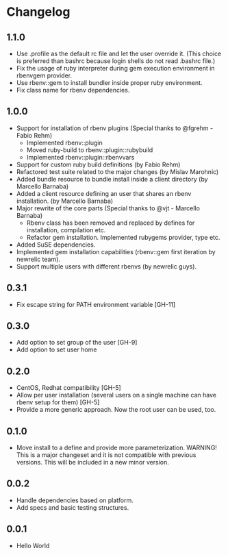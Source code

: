 # Changelog

## 1.1.0

- Use .profile as the default rc file and let the user override it.
  (This choice is preferred than bashrc because login shells do not read .bashrc file.)
- Fix the usage of ruby interpreter during gem execution environment in
  rbenvgem provider.
- Use rbenv::gem to install bundler inside proper ruby environment.
- Fix class name for rbenv dependencies.

## 1.0.0

- Support for installation of rbenv plugins (Special thanks to @fgrehm - Fabio
  Rehm)
  * Implemented rbenv::plugin
  * Moved ruby-build to rbenv::plugin::rubybuild
  * Implemented rbenv::plugin::rbenvvars
- Support for custom ruby build definitions (by Fabio Rehm)
- Refactored test suite related to the major changes (by Mislav Marohnic)
- Added bundle resource to bundle install inside a client directory (by
  Marcello Barnaba)
- Added a client resource defining an user that shares an rbenv
  installation. (by Marcello Barnaba)
- Major rewrite of the core parts (Special thanks to @vjt - Marcello
  Barnaba)
  * Rbenv class has been removed and replaced by defines for
    installation, compilation etc.
  * Refactor gem installation. Implemented rubygems provider, type etc.
- Added SuSE dependencies.
- Implemented gem installation capabilities (rbenv::gem first iteration by newrelic team).
- Support multiple users with different rbenvs (by newrelic guys).

## 0.3.1

- Fix escape string for PATH environment variable [GH-11]

## 0.3.0

- Add option to set group of the user [GH-9]
- Add option to set user home

## 0.2.0

- CentOS, Redhat compatibility [GH-5]
- Allow per user installation (several users on a single machine can have rbenv
  setup for them) [GH-5]
- Provide a more generic approach. Now the root user can be used, too.

## 0.1.0

- Move install to a define and provide more parameterization.
  WARNING! This is a major changeset and it is not compatible with previous
  versions. This will be included in a new minor version.

## 0.0.2

- Handle dependencies based on platform.
- Add specs and basic testing structures.

## 0.0.1

- Hello World

